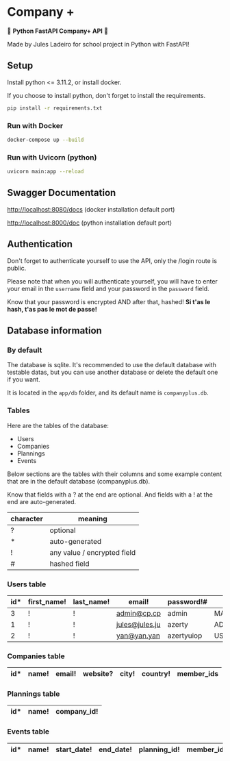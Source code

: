 # Company +

🙌 __Python FastAPI Company+ API__ 🙌

Made by Jules Ladeiro for school project in Python with FastAPI!

## Setup

Install python <= 3.11.2, or install docker.

If you choose to install python, don't forget to install the requirements.

```bash
pip install -r requirements.txt
```

### Run with Docker

```bash
docker-compose up --build
```

### Run with Uvicorn (python)

```bash
uvicorn main:app --reload
```

## Swagger Documentation

<http://localhost:8080/docs>  (docker installation default port)

<http://localhost:8000/doc> (python installation default port)

## Authentication

Don't forget to authenticate yourself to use the API, only the /login route is public.

Please note that when you will authenticate yourself, you will have to enter your email in the `username` field and your password in the `password` field.

Know that your password is encrypted AND after that, hashed! __Si t'as le hash, t'as pas le mot de passe!__

## Database information

### By default

The database is sqlite. It's recommended to use the default database with testable datas, but you can use another database or delete the default one if you want.

It is located in the `app/db` folder, and its default name is `companyplus.db`.

### Tables

Here are the tables of the database:

- Users
- Companies
- Plannings
- Events

Below sections are the tables with their columns and some example content that are in the default database (companyplus.db).

Know that fields with a ? at the end are optional. And fields with a ! at the end are auto-generated.

| character | meaning                     |
| --------- | --------------------------- |
| ?         | optional                    |
| *         | auto-generated              |
| !         | any value / encrypted field |
| #         | hashed field                |

### Users table

| id* | first_name! | last_name! | email!         | password!# | role       |
| --- | ----------- | ---------- | -------------- | ---------- | ---------- |
| 3   | !           | !          | admin@cp.cp    | admin      | MAINTAINER |
| 1   | !           | !          | jules@jules.ju | azerty     | ADMIN      |
| 2   | !           | !          | yan@yan.yan    | azertyuiop | USER       |

### Companies table

| id* | name! | email! | website? | city! | country! | member_ids |
| --- | ----- | ------ | -------- | ----- | -------- | ---------- |

### Plannings table

| id* | name! | company_id! |
| --- | ----- | ----------- |

### Events table

| id* | name! | start_date! | end_date! | planning_id! | member_ids |
| --- | ----- | ----------- | --------- | ------------ | ---------- |
